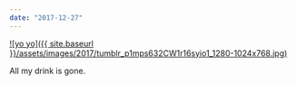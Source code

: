 ```yaml
---
date: "2017-12-27"
---
```


[![yo yo]({{ site.baseurl }}/assets/images/2017/tumblr_p1mps632CW1r16syio1_1280-1024x768.jpg)](https://mananamanana.com/ohpiglet/wp-content/uploads/2017/12/tumblr_p1mps632CW1r16syio1_1280.jpg)

All my drink is gone.
